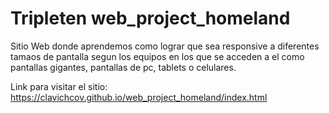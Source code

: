 # Tripleten web_project_homeland

Sitio Web donde aprendemos como lograr que sea responsive a diferentes tamaos de pantalla segun los equipos en los que se acceden a el como pantallas gigantes, pantallas de pc, tablets o celulares.

Link para visitar el sitio:
https://clavichcov.github.io/web_project_homeland/index.html